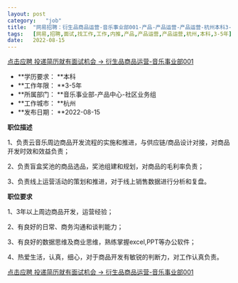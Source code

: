 ```yaml
---
layout:	post
category:	"job"
title:	"网易招聘：衍生品商品运营-音乐事业部001-产品-产品运营-产品运营-杭州本科3-5年"
tags:	[网易,招聘,面试,找工作,工作,内推,产品,产品运营,产品运营,杭州,本科,3-5年]
date:	2022-08-15
---
```


[点击应聘 投递简历就有面试机会 ->  衍生品商品运营-音乐事业部001](http://mobile.bole.netease.com/bole/boleDetail?id=42358&employeeId=346f03c3cda5f04c&key=all)



- **学历要求： **本科
- **工作年限： **3-5年
- **所属部门： **音乐事业部-产品中心-社区业务组
- **工作城市： **杭州
- **发布日期： **2022-08-15



**职位描述**

1、负责云音乐周边商品开发流程的实施和推进，与供应链/商品设计对接，对商品开发时效和效益负责；

2、负责盲盒奖池的商品选品，奖池组建和规划，对商品的毛利率负责；

3、负责线上运营活动的策划和推进，对于线上销售数据进行分析和复盘。



**职位要求**

1、3年以上周边商品开发，运营经验；

2、有良好的日常、商务沟通和谈判能力；

3、有良好的数据思维及商业思维，熟练掌握excel,PPT等办公软件；

4、热爱生活，认真，细心，对于商品开发有敏锐的判断力，对工作认真负责。



[点击应聘 投递简历就有面试机会 ->  衍生品商品运营-音乐事业部001](http://mobile.bole.netease.com/bole/boleDetail?id=42358&employeeId=346f03c3cda5f04c&key=all)